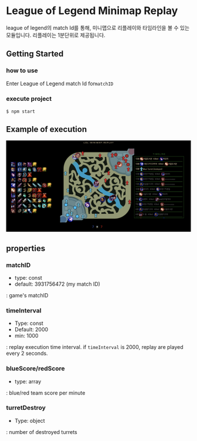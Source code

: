 # League of Legend Minimap Replay

league of legend의 match Id를 통해, 미니맵으로 리플레이와 타임라인을 볼 수 있는 모듈입니다.
리플레이는 1분단위로 제공됩니다.

## Getting Started

### how to use

Enter League of Legend match Id for```matchID```

### execute project

```shell
$ npm start
```

## Example of execution 

![example](./image/example.png)

## properties

### matchID

- type: const
- default: 3931756472 (my match ID)

: game's matchID

### timeInterval

- Type: const
- Default: 2000
- min: 1000

: replay execution time interval. if ```timeInterval``` is 2000, replay are played every 2 seconds.

### blueScore/redScore

- type: array

: blue/red team score per minute

### turretDestroy

- Type: object

: number of destroyed turrets



